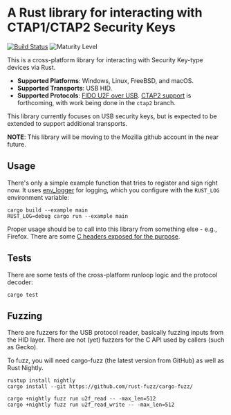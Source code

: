 # A Rust library for interacting with CTAP1/CTAP2 Security Keys

[![Build Status](https://travis-ci.org/jcjones/authenticator-rs.svg?branch=master)](https://travis-ci.org/jcjones/authenticator-rs)
![Maturity Level](https://img.shields.io/badge/maturity-release-green.svg)

This is a cross-platform library for interacting with Security Key-type devices via Rust.

* **Supported Platforms**: Windows, Linux, FreeBSD, and macOS.
* **Supported Transports**: USB HID.
* **Supported Protocols**: [FIDO U2F over USB](https://fidoalliance.org/specs/fido-u2f-v1.1-id-20160915/fido-u2f-raw-message-formats-v1.1-id-20160915.html). [CTAP2 support](https://fidoalliance.org/specs/fido-v2.0-ps-20190130/fido-client-to-authenticator-protocol-v2.0-ps-20190130.html) is forthcoming, with work being done in the `ctap2` branch.

This library currently focuses on USB security keys, but is expected to be extended to
support additional transports.

**NOTE**: This library will be moving to the Mozilla github account in the near future.

## Usage

There's only a simple example function that tries to register and sign right now. It uses
[env_logger](http://rust-lang-nursery.github.io/log/env_logger/) for logging, which you
configure with the `RUST_LOG` environment variable:

```
cargo build --example main
RUST_LOG=debug cargo run --example main
```

Proper usage should be to call into this library from something else - e.g., Firefox. There are
some [C headers exposed for the purpose](authenticator/blob/master/src/u2fhid-capi.h).

## Tests

There are some tests of the cross-platform runloop logic and the protocol decoder:

```
cargo test
```

## Fuzzing

There are fuzzers for the USB protocol reader, basically fuzzing inputs from the HID layer.
There are not (yet) fuzzers for the C API used by callers (such as Gecko).

To fuzz, you will need cargo-fuzz (the latest version from GitHub) as well as Rust Nightly.

```
rustup install nightly
cargo install --git https://github.com/rust-fuzz/cargo-fuzz/

cargo +nightly fuzz run u2f_read -- -max_len=512
cargo +nightly fuzz run u2f_read_write -- -max_len=512
```
